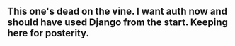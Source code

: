 ## This one's dead on the vine. I want auth now and should have used Django from the start. Keeping here for posterity.
